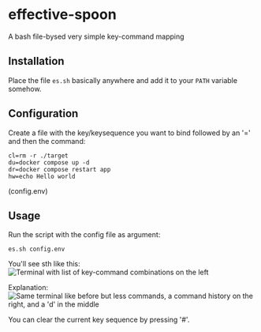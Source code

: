 # effective-spoon
A bash file-bysed very simple key-command mapping

## Installation

Place the file `es.sh` basically anywhere and add it to your `PATH` variable somehow.


## Configuration

Create a file with the key/keysequence you want to bind followed by an '=' and then the command:

```
cl=rm -r ./target
du=docker compose up -d
dr=docker compose restart app
hw=echo Hello world
```
(config.env)


## Usage

Run the script with the config file as argument:

```
es.sh config.env
```

You'll see sth like this:
![Terminal with list of key-command combinations on the left](https://github.com/lmnch/effective-spoon/assets/36163180/6f186d8f-cbbc-45c8-8216-e275e1460bb8)

Explanation:
![Same terminal like before but less commands, a command history on the right, and a 'd' in the middle](https://github.com/lmnch/effective-spoon/assets/36163180/6352034f-709c-44ac-ad22-b5e353deed08)

You can clear the current key sequence by pressing '#'.
